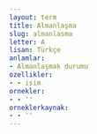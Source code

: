 ```yaml
---
layout: term
title: Almanlaşma
slug: almanlasma
letter: A
lisan: Türkçe
anlamlar:
- Almanlaşmak durumu
ozellikler:
- - isim
ornekler:
- - ''
orneklerkaynak:
- - ''
---
```

